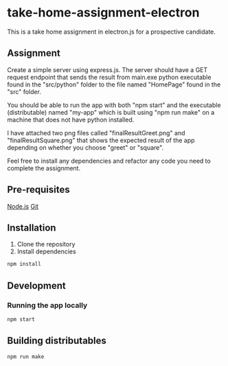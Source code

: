 # take-home-assignment-electron

This is a take home assignment in electron.js for a prospective candidate.

## Assignment

Create a simple server using express.js. The server should have a GET request endpoint that sends the result from main.exe python executable found in the "src/python" folder to the file named "HomePage" found in the "src" folder.

You should be able to run the app with both "npm start" and the executable (distributable) named "my-app" which is built using "npm run make" on a machine that does not have python installed.

I have attached two png files called "finalResultGreet.png" and "finalResultSquare.png" that shows the expected result of the app depending on whether you choose "greet" or "square".

Feel free to install any dependencies and refactor any code you need to complete the assignment.

## Pre-requisites

[Node.js](https://nodejs.org/en/)
[Git](https://git-scm.com/)

## Installation

1. Clone the repository
2. Install dependencies

```bash
npm install
```

## Development

### Running the app locally

```bash
npm start
```

## Building distributables

```bash
npm run make
```
